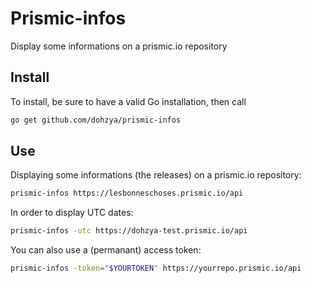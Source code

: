 Prismic-infos
=============

Display some informations on a prismic.io repository

Install
-------

To install, be sure to have a valid Go installation, then call

```bash
go get github.com/dohzya/prismic-infos
```

Use
---

Displaying some informations (the releases) on a prismic.io repository:

```bash
prismic-infos https://lesbonneschoses.prismic.io/api
```

In order to display UTC dates:

```bash
prismic-infos -utc https://dohzya-test.prismic.io/api
```

You can also use a (permanant) access token:

```bash
prismic-infos -token="$YOURTOKEN" https://yourrepo.prismic.io/api
```
